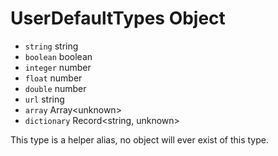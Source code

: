 # UserDefaultTypes Object

* `string` string
* `boolean` boolean
* `integer` number
* `float` number
* `double` number
* `url` string
* `array` Array\<unknown>
* `dictionary` Record\<string, unknown>

This type is a helper alias, no object will ever exist of this type.
